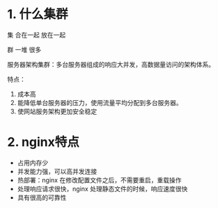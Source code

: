 # 1. 什么集群

集 合在一起 放在一起

群 一堆  很多

服务器架构集群：多台服务器组成的响应大并发，高数据量访问的架构体系。

特点：

1. 成本高
2. 能降低单台服务器的压力，使用流量平均分配到多台服务器。
3. 使网站服务架构更加安全稳定

# 2. nginx特点

* 占用内存少
* 并发能力强，可以高并发连接
* 热部署：nginx 在修改配置文件之后，不需要重启，重载操作
* 处理响应请求很快，nginx 处理静态文件的时候，响应速度很快
* 具有很高的可靠性

